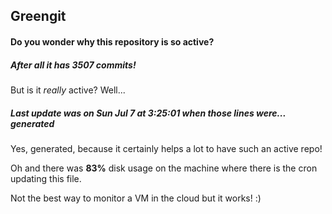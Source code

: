 ## Greengit

#### Do you wonder why this repository is so active?

##### After all it has 3507 commits!

But is it *really* active? Well...

##### Last update was on Sun Jul 7 at 3:25:01 when those lines were... generated

Yes, generated, because it certainly helps a lot to have such an active repo!

Oh and there was **83%** disk usage on the machine
where there is the cron updating this file.

Not the best way to monitor a VM in the cloud but it works! :)
